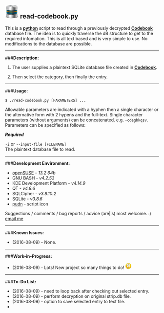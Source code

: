 ![icon](images/icon.png) read-codebook.py
---
This is a **[python](https://en.wikipedia.org/wiki/Python_(programming_language))** script to read through a previously decrypted **[Codebook](https://www.zetetic.net/codebook/)** database file. The idea is to quickly traverse the dB structure to get to the required infomation. This is all text based and is very simple to use. No modifications to the database are possible.

---
###**Description:**

1. The user supplies a plaintext SQLite database file created in **[Codebook](https://www.zetetic.net/codebook/)**. 

2. Then select the category, then finally the entry. 

---
###**Usage:**

    $ ./read-codebook.py [PARAMETERS] ...

Allowable parameters are indicated with a hyphen then a single character or the alternative form with 2 hypens and the full-text. Single character parameters (without arguments) can be concatenated. e.g. `-cdeghkqsv`. Parameters can be specified as follows:  


***Required***

`-i` or `--input-file [FILENAME]`  
The plaintext database file to read. 

---
###**Development Environment:**

- [openSUSE](https://www.opensuse.org/) - *13.2 64b*
- GNU BASH - *v4.2.53*
- KDE Development Platform - *v4.14.9*
- QT - *v4.8.6*
- SQLCipher - *v3.8.10.2* 
- SQLite - *v3.8.6*
- [pudn](http://en.pudn.com/downloads151/sourcecode/graph/detail656399_en.html) - script icon


Suggestions / comments / bug reports / advice (are|is) most welcome. :) [email me](mailto:teracow@gmail.com)

---
###**Known Issues:**

- (2016-08-09) - None.

---
###**Work-in-Progress:**

- (2016-08-09) - Lots! New project so many things to do! ![smiley](images/smiley.png)
 
---
###**To-Do List:**

- (2016-08-09) - need to loop back after checking out selected entry.
- (2016-08-09) - perform decryption on original strip.db file.
- (2016-08-09) - option to save selected entry to text file.
- 
